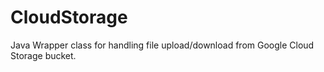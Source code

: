 CloudStorage
============
Java Wrapper class for handling file upload/download from Google Cloud Storage bucket.
